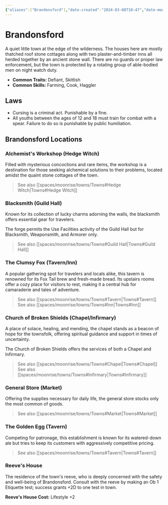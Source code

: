 ```yaml
---
{"aliases":["Brandonsford"],"date-created":"2024-03-08T10:47","date-modified":"2024-03-09T01:15","dg-publish":true,"tags":["moonrise"],"title":"Brandonsford","dg-path":"moonrise/towns/Brandonsford.md","permalink":"/moonrise/towns/brandonsford/","dgPassFrontmatter":true}
---
```



# Brandonsford

A quiet little town at the edge of the wilderness. The houses here are mostly thatched roof stone cottages along with two plaster-and-timber inns all herded together by an ancient stone wall. There are no guards or proper law enforcement, but the town is protected by a rotating group of able-bodied men on night watch duty.

- **Common Traits:** Defiant, Skittish
- **Common Skills:** Farming, Cook, Haggler

## Laws

- Cursing is a criminal act. Punishable by a fine.
- All youths between the ages of 12 and 18 must train for combat with a spear. Failure to do so is punishable by public humiliation.

## Brandonsford Locations

### Alchemist's Workshop (Hedge Witch)

Filled with mysterious concoctions and rare items, the workshop is a destination for those seeking alchemical solutions to their problems, located amidst the quaint stone cottages of the town.

> See also [[spaces/moonrise/towns/Towns#Hedge Witch\|Towns#Hedge Witch]]

### Blacksmith (Guild Hall)

Known for its collection of lucky charms adorning the walls, the blacksmith offers essential gear for travelers.

The forge permits the Use Facilities activity of the Guild Hall but for Blacksmith, Weaponsmith, and Armorer only.

> See also [[spaces/moonrise/towns/Towns#Guild Hall\|Towns#Guild Hall]]

### The Clumsy Fox (Tavern/Inn)

A popular gathering spot for travelers and locals alike, this tavern is renowned for its Fox Tail brew and fresh-made bread. Its upstairs rooms offer a cozy place for visitors to rest, making it a central hub for camaraderie and tales of adventure.

> See also [[spaces/moonrise/towns/Towns#Tavern\|Towns#Tavern]]
> See also [[spaces/moonrise/towns/Towns#Inn\|Towns#Inn]]

### Church of Broken Shields (Chapel/Infirmary)

A place of solace, healing, and mending, the chapel stands as a beacon of hope for the townsfolk, offering spiritual guidance and support in times of uncertainty.

The Church of Broken Shields offers the services of both a Chapel and Infirmary.

> See also [[spaces/moonrise/towns/Towns#Chapel\|Towns#Chapel]]
> See also [[spaces/moonrise/towns/Towns#Infirmary\|Towns#Infirmary]]

### General Store (Market)

Offering the supplies necessary for daily life, the general store stocks only the most common of goods.

> See also [[spaces/moonrise/towns/Towns#Market\|Towns#Market]]

### The Golden Egg (Tavern)

Competing for patronage, this establishment is known for its watered-down ale but tries to keep its customers with aggressively competitive pricing.

> See also [[spaces/moonrise/towns/Towns#Tavern\|Towns#Tavern]]

### Reeve's House

The residence of the town's reeve, who is deeply concerned with the safety and well-being of Brandonsford. Consult with the reeve by making an Ob 1 Etiquette test; success grants +2D to one test in town.

**Reeve's House Cost:** Lifestyle +2
